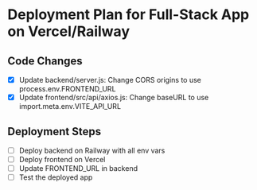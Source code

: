 # Deployment Plan for Full-Stack App on Vercel/Railway

## Code Changes
- [x] Update backend/server.js: Change CORS origins to use process.env.FRONTEND_URL
- [x] Update frontend/src/api/axios.js: Change baseURL to use import.meta.env.VITE_API_URL

## Deployment Steps
- [ ] Deploy backend on Railway with all env vars
- [ ] Deploy frontend on Vercel
- [ ] Update FRONTEND_URL in backend
- [ ] Test the deployed app
